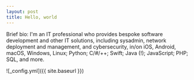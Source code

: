 ```yaml
---
layout: post
title: Hello, world
---
```


Brief bio: I'm an IT professional who provides bespoke software development and other IT solutions, including sysadmin, network deployment and management, and cybersecurity, in/on iOS, Android, macOS, Windows, Linux; Python; C/#/++; Swift; Java (!); JavaScript; PHP; SQL, and more.

![_config.yml]({{ site.baseurl }})


